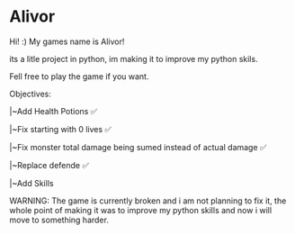 # Alivor
Hi! :) My games name is Alivor!

its a litle project in python, im making it to improve my python skils.

Fell free to play the game if you want.

Objectives:

|~Add Health Potions ✅

|~Fix starting with 0 lives ✅

|~Fix monster total damage being sumed instead of actual damage ✅
 
|~Replace defende ✅
 
|~Add Skills 

WARNING: The game is currently broken and i am not planning to fix it, the whole point of making it was to improve my python skills and now i will move to something harder.

